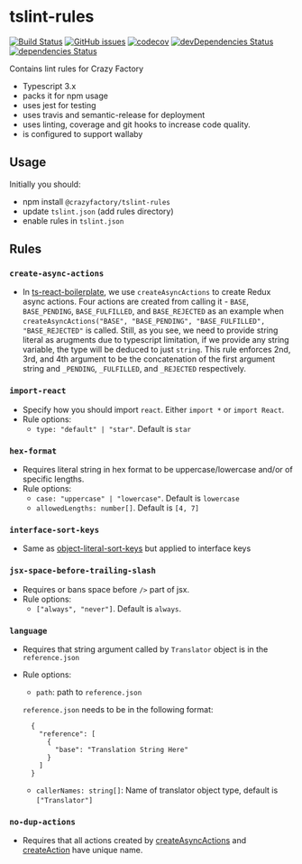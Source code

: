 # tslint-rules

<!--[![Greenkeeper badge](https://badges.greenkeeper.io/crazyfactory/tslint-rules.svg)](https://greenkeeper.io/) -->
[![Build Status](https://travis-ci.org/crazyfactory/tslint-rules.svg)](https://travis-ci.org/crazyfactory/tslint-rules)
[![GitHub issues](https://img.shields.io/github/issues/crazyfactory/tslint-rules.svg)](https://github.com/crazyfactory/tslint-rules/issues)
[![codecov](https://codecov.io/gh/crazyfactory/tslint-rules/branch/master/graph/badge.svg)](https://codecov.io/gh/crazyfactory/tslint-rules)
[![devDependencies Status](https://david-dm.org/crazyfactory/tslint-rules/dev-status.svg)](https://david-dm.org/crazyfactory/tslint-rules?type=dev)
[![dependencies Status](https://david-dm.org/crazyfactory/tslint-rules/status.svg)](https://david-dm.org/crazyfactory/tslint-rules)

Contains lint rules for Crazy Factory

- Typescript 3.x
- packs it for npm usage
- uses jest for testing
- uses travis and semantic-release for deployment
- uses linting, coverage and git hooks to increase code quality.
- is configured to support wallaby

## Usage

Initially you should:

- npm install `@crazyfactory/tslint-rules`
- update `tslint.json` (add rules directory)
- enable rules in `tslint.json`

## Rules

### `create-async-actions`
  - In [ts-react-boilerplate](https://github.com/crazyfactory/ts-react-boilerplate), we use `createAsyncActions` to 
  create Redux async actions. Four actions are created from calling it - `BASE`, `BASE_PENDING`, `BASE_FULFILLED`, and
  `BASE_REJECTED` as an example when `createAsyncActions("BASE", "BASE_PENDING", "BASE_FULFILLED", "BASE_REJECTED"` is
  called. Still, as you see, we need to provide string literal as arugments due to typescript limitation, if we provide
  any string variable, the type will be deduced to just `string`. This rule enforces 2nd, 3rd, and 4th argument to be
  the concatenation of the first argument string and `_PENDING`, `_FULFILLED`, and `_REJECTED` respectively.
### `import-react`
  - Specify how you should import `react`. Either `import *` or `import React`.
  - Rule options:
    - `type: "default" | "star"`. Default is `star`
### `hex-format`
  - Requires literal string in hex format to be uppercase/lowercase and/or of specific lengths.
  - Rule options: 
    - `case: "uppercase" | "lowercase"`. Default is `lowercase`
    - `allowedLengths: number[]`. Default is `[4, 7]`
### `interface-sort-keys`
  - Same as [object-literal-sort-keys](https://palantir.github.io/tslint/rules/object-literal-sort-keys/) but applied to
  interface keys
### `jsx-space-before-trailing-slash`
  - Requires or bans space before `/>` part of jsx.
  - Rule options:
    - `["always", "never"]`. Default is `always`.
### `language`
  - Requires that string argument called by `Translator` object is in the `reference.json`
  - Rule options:
    - `path`: path to `reference.json`

    `reference.json` needs to be in the following format:

    ```
      {
        "reference": [
          {
            "base": "Translation String Here"
          }
        ]
      }
    ```
    - `callerNames: string[]`: Name of translator object type, default is `["Translator"]`
### `no-dup-actions`
  - Requires that all actions created by [createAsyncActions](https://github.com/crazyfactory/ts-react-boilerplate/blob/master/src/app/redux/modules/baseModule.ts)
  and [createAction](https://github.com/piotrwitek/typesafe-actions#createaction) have unique name.
